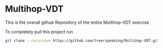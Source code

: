 # Multihop-VDT

This is the overall github Repository of the entire Multihop-VDT exercise

To completely pull this project run 

```bash
git clone --recursive https://github.com/treerspeaking/Multihop-VDT.git
```
